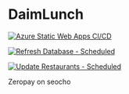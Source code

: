 # DaimLunch

[![Azure Static Web Apps CI/CD](https://github.com/naramdash/daimlunch/actions/workflows/azure-static-web-apps-blue-water-02a9f0300.yml/badge.svg)](https://github.com/naramdash/daimlunch/actions/workflows/azure-static-web-apps-blue-water-02a9f0300.yml)

[![Refresh Database - Scheduled](https://github.com/naramdash/daimlunch/actions/workflows/refresh-database.yml/badge.svg)](https://github.com/naramdash/daimlunch/actions/workflows/refresh-database.yml)

[![Update Restaurants - Scheduled](https://github.com/naramdash/daimlunch/actions/workflows/update-restaurants.yml/badge.svg)](https://github.com/naramdash/daimlunch/actions/workflows/update-restaurants.yml)

Zeropay on seocho

